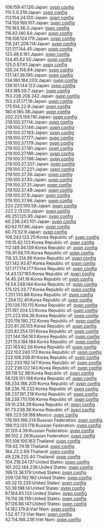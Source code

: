 106.159.47.126:Japan: [ovpn config](vpn/106_159_47_126.ovpn)  
110.5.0.219:Japan: [ovpn config](vpn/110_5_0_219.ovpn)  
113.154.24.120:Japan: [ovpn config](vpn/113_154_24_120.ovpn)  
114.159.169.107:Japan: [ovpn config](vpn/114_159_169_107.ovpn)  
115.163.36.3:Japan: [ovpn config](vpn/115_163_36_3.ovpn)  
116.82.140.64:Japan: [ovpn config](vpn/116_82_140_64.ovpn)  
118.108.124.179:Japan: [ovpn config](vpn/118_108_124_179.ovpn)  
118.241.208.114:Japan: [ovpn config](vpn/118_241_208_114.ovpn)  
121.117.144.45:Japan: [ovpn config](vpn/121_117_144_45.ovpn)  
123.48.6.161:Japan: [ovpn config](vpn/123_48_6_161.ovpn)  
124.45.62.55:Japan: [ovpn config](vpn/124_45_62_55.ovpn)  
125.0.87.61:Japan: [ovpn config](vpn/125_0_87_61.ovpn)  
126.34.156.64:Japan: [ovpn config](vpn/126_34_156_64.ovpn)  
131.147.36.195:Japan: [ovpn config](vpn/131_147_36_195.ovpn)  
134.180.184.203:Japan: [ovpn config](vpn/134_180_184_203.ovpn)  
139.101.144.123:Japan: [ovpn config](vpn/139_101_144_123.ovpn)  
143.189.59.7:Japan: [ovpn config](vpn/143_189_59_7.ovpn)  
153.226.208.242:Japan: [ovpn config](vpn/153_226_208_242.ovpn)  
153.231.171.16:Japan: [ovpn config](vpn/153_231_171_16.ovpn)  
175.104.22.9:Japan: [ovpn config](vpn/175_104_22_9.ovpn)  
180.6.185.38:Japan: [ovpn config](vpn/180_6_185_38.ovpn)  
202.225.158.116:Japan: [ovpn config](vpn/202_225_158_116.ovpn)  
219.100.37.114:Japan: [ovpn config](vpn/219_100_37_114.ovpn)  
219.100.37.146:Japan: [ovpn config](vpn/219_100_37_146.ovpn)  
219.100.37.163:Japan: [ovpn config](vpn/219_100_37_163.ovpn)  
219.100.37.177:Japan: [ovpn config](vpn/219_100_37_177.ovpn)  
219.100.37.179:Japan: [ovpn config](vpn/219_100_37_179.ovpn)  
219.100.37.181:Japan: [ovpn config](vpn/219_100_37_181.ovpn)  
219.100.37.186:Japan: [ovpn config](vpn/219_100_37_186.ovpn)  
219.100.37.198:Japan: [ovpn config](vpn/219_100_37_198.ovpn)  
219.100.37.207:Japan: [ovpn config](vpn/219_100_37_207.ovpn)  
219.100.37.221:Japan: [ovpn config](vpn/219_100_37_221.ovpn)  
219.100.37.26:Japan: [ovpn config](vpn/219_100_37_26.ovpn)  
219.100.37.30:Japan: [ovpn config](vpn/219_100_37_30.ovpn)  
219.100.37.31:Japan: [ovpn config](vpn/219_100_37_31.ovpn)  
219.100.37.49:Japan: [ovpn config](vpn/219_100_37_49.ovpn)  
219.100.37.9:Japan: [ovpn config](vpn/219_100_37_9.ovpn)  
219.100.37.98:Japan: [ovpn config](vpn/219_100_37_98.ovpn)  
220.220.100.58:Japan: [ovpn config](vpn/220_220_100_58.ovpn)  
222.2.13.125:Japan: [ovpn config](vpn/222_2_13_125.ovpn)  
49.251.125.95:Japan: [ovpn config](vpn/49_251_125_95.ovpn)  
60.238.243.101:Japan: [ovpn config](vpn/60_238_243_101.ovpn)  
60.62.117.86:Japan: [ovpn config](vpn/60_62_117_86.ovpn)  
60.73.32.9:Japan: [ovpn config](vpn/60_73_32_9.ovpn)  
106.243.123.25:Korea Republic of: [ovpn config](vpn/106_243_123_25.ovpn)  
110.15.82.123:Korea Republic of: [ovpn config](vpn/110_15_82_123.ovpn)  
112.149.46.139:Korea Republic of: [ovpn config](vpn/112_149_46_139.ovpn)  
115.91.68.115:Korea Republic of: [ovpn config](vpn/115_91_68_115.ovpn)  
118.33.214.98:Korea Republic of: [ovpn config](vpn/118_33_214_98.ovpn)  
121.142.93.67:Korea Republic of: [ovpn config](vpn/121_142_93_67.ovpn)  
121.177.174.177:Korea Republic of: [ovpn config](vpn/121_177_174_177.ovpn)  
14.43.137.165:Korea Republic of: [ovpn config](vpn/14_43_137_165.ovpn)  
14.45.241.16:Korea Republic of: [ovpn config](vpn/14_45_241_16.ovpn)  
14.54.248.144:Korea Republic of: [ovpn config](vpn/14_54_248_144.ovpn)  
175.125.33.77:Korea Republic of: [ovpn config](vpn/175_125_33_77.ovpn)  
1.251.133.88:Korea Republic of: [ovpn config](vpn/1_251_133_88.ovpn)  
1.254.112.41:Korea Republic of: [ovpn config](vpn/1_254_112_41.ovpn)  
210.126.110.115:Korea Republic of: [ovpn config](vpn/210_126_110_115.ovpn)  
211.197.204.53:Korea Republic of: [ovpn config](vpn/211_197_204_53.ovpn)  
211.223.104.36:Korea Republic of: [ovpn config](vpn/211_223_104_36.ovpn)  
220.118.190.212:Korea Republic of: [ovpn config](vpn/220_118_190_212.ovpn)  
220.81.26.105:Korea Republic of: [ovpn config](vpn/220_81_26_105.ovpn)  
220.87.254.101:Korea Republic of: [ovpn config](vpn/220_87_254_101.ovpn)  
221.144.156.163:Korea Republic of: [ovpn config](vpn/221_144_156_163.ovpn)  
221.153.184.184:Korea Republic of: [ovpn config](vpn/221_153_184_184.ovpn)  
221.163.62.56:Korea Republic of: [ovpn config](vpn/221_163_62_56.ovpn)  
222.102.240.172:Korea Republic of: [ovpn config](vpn/222_102_240_172.ovpn)  
222.106.208.81:Korea Republic of: [ovpn config](vpn/222_106_208_81.ovpn)  
222.233.192.147:Korea Republic of: [ovpn config](vpn/222_233_192_147.ovpn)  
222.236.122.143:Korea Republic of: [ovpn config](vpn/222_236_122_143.ovpn)  
39.118.52.98:Korea Republic of: [ovpn config](vpn/39_118_52_98.ovpn)  
58.126.151.198:Korea Republic of: [ovpn config](vpn/58_126_151_198.ovpn)  
58.234.188.205:Korea Republic of: [ovpn config](vpn/58_234_188_205.ovpn)  
58.236.76.233:Korea Republic of: [ovpn config](vpn/58_236_76_233.ovpn)  
58.237.181.218:Korea Republic of: [ovpn config](vpn/58_237_181_218.ovpn)  
58.239.170.106:Korea Republic of: [ovpn config](vpn/58_239_170_106.ovpn)  
59.10.234.29:Korea Republic of: [ovpn config](vpn/59_10_234_29.ovpn)  
61.73.238.38:Korea Republic of: [ovpn config](vpn/61_73_238_38.ovpn)  
189.223.59.188:Mexico: [ovpn config](vpn/189_223_59_188.ovpn)  
176.193.166.214:Russian Federation: [ovpn config](vpn/176_193_166_214.ovpn)  
188.113.133.178:Russian Federation: [ovpn config](vpn/188_113_133_178.ovpn)  
31.129.4.39:Russian Federation: [ovpn config](vpn/31_129_4_39.ovpn)  
86.102.2.26:Russian Federation: [ovpn config](vpn/86_102_2_26.ovpn)  
101.108.100.163:Thailand: [ovpn config](vpn/101_108_100_163.ovpn)  
119.42.79.18:Thailand: [ovpn config](vpn/119_42_79_18.ovpn)  
184.22.2.69:Thailand: [ovpn config](vpn/184_22_2_69.ovpn)  
49.228.225.40:Thailand: [ovpn config](vpn/49_228_225_40.ovpn)  
104.218.54.137:United States: [ovpn config](vpn/104_218_54_137.ovpn)  
161.202.144.236:United States: [ovpn config](vpn/161_202_144_236.ovpn)  
198.13.36.179:United States: [ovpn config](vpn/198_13_36_179.ovpn)  
209.128.192.192:United States: [ovpn config](vpn/209_128_192_192.ovpn)  
45.32.13.235:United States: [ovpn config](vpn/45_32_13_235.ovpn)  
50.39.198.14:United States: [ovpn config](vpn/50_39_198_14.ovpn)  
67.164.65.133:United States: [ovpn config](vpn/67_164_65_133.ovpn)  
76.114.38.139:United States: [ovpn config](vpn/76_114_38_139.ovpn)  
97.126.86.147:United States: [ovpn config](vpn/97_126_86_147.ovpn)  
14.182.179.8:Viet Nam: [ovpn config](vpn/14_182_179_8.ovpn)  
1.52.47.72:Viet Nam: [ovpn config](vpn/1_52_47_72.ovpn)  
42.114.168.236:Viet Nam: [ovpn config](vpn/42_114_168_236.ovpn)  
